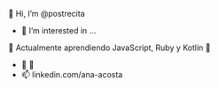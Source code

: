  👋 Hi, I’m @postrecita
- 👀 I’m interested in ...
 
🌱 Actualmente aprendiendo JavaScript, Ruby y Kotlin 🌱
- 💞️  💞
- 📫 linkedin.com/ana-acosta
